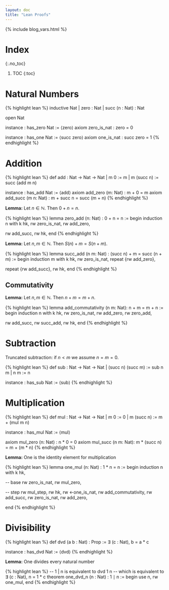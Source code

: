 ```yaml
---
layout: doc
title: "Lean Proofs"
---
```


{% include blog_vars.html %}

# Index
{:.no_toc}

1. TOC
{:toc}

# Natural Numbers

{% highlight lean %}
inductive Nat
| zero : Nat
| succ (n : Nat) : Nat

open Nat

instance : has_zero Nat := ⟨zero⟩
axiom zero_is_nat : zero = 0

instance : has_one Nat := ⟨succ zero⟩
axiom one_is_nat : succ zero = 1
{% endhighlight %}

# Addition

{% highlight lean %}
def add : Nat → Nat → Nat
| m 0 := m
| m (succ n) := succ (add m n)

instance : has_add Nat := ⟨add⟩
axiom add_zero (m: Nat) : m + 0 = m
axiom add_succ (m n: Nat) : m + succ n = succ (m + n)
{% endhighlight %}

**Lemma:** Let $n \in \mathbb{N}$. Then $0 + n = n$.

{% highlight lean %}
lemma zero_add (n: Nat) : 0 + n = n :=
begin
induction n with k hk,
rw zero_is_nat,
rw add_zero,

rw add_succ,
rw hk,
end
{% endhighlight %}

**Lemma:** Let $n, m \in \mathbb{N}$. Then $S(n) + m = S(n + m)$.

{% highlight lean %}
lemma succ_add (n m: Nat) : (succ n) + m = succ (n + m) :=
begin
induction m with k hk,
rw zero_is_nat,
repeat {rw add_zero},

repeat {rw add_succ},
rw hk,
end
{% endhighlight %}

## Commutativity

**Lemma:** Let $n, m \in \mathbb{N}$. Then $n + m = m + n$.

{% highlight lean %}
lemma add_commutativity (n m: Nat): n + m = m + n :=
begin
induction n with k hk,
rw zero_is_nat,
rw add_zero,
rw zero_add,

rw add_succ,
rw succ_add,
rw hk,
end
{% endhighlight %}

# Subtraction

Truncated subtraction: if $n < m$ we assume $n = m = 0$.

{% highlight lean %}
def sub : Nat → Nat → Nat
  | (succ n) (succ m) := sub n m
  | n m := n

instance : has_sub Nat := ⟨sub⟩
{% endhighlight %}

# Multiplication

{% highlight lean %}
def mul : Nat → Nat → Nat
| m 0 := 0
| m (succ n) := m + (mul m n)

instance : has_mul Nat := ⟨mul⟩

axiom mul_zero (n: Nat) : n * 0 = 0
axiom mul_succ (n m: Nat): m * (succ n) = m + (m * n)
{% endhighlight %}

**Lemma:** One is the identity element for multiplication

{% highlight lean %}
lemma one_mul (n: Nat) : 1 * n = n :=
begin
induction n with k hk,

-- base
rw zero_is_nat,
rw mul_zero,

-- step
rw mul_step,
rw hk,
rw ←one_is_nat,
rw add_commutativity,
rw add_succ,
rw zero_is_nat,
rw add_zero,

end
{% endhighlight %}

# Divisibility

{% highlight lean %}
def dvd (a b : Nat) : Prop :=
  ∃ (c : Nat), b = a * c

instance : has_dvd Nat := ⟨dvd⟩
{% endhighlight %}

**Lemma:** One divides every natural number

{% highlight lean %}
-- 1 | n is equivalent to dvd 1 n
-- which is equivalent to ∃ (c : Nat), n = 1 * c
theorem one_dvd_n (n : Nat) : 1 ∣ n :=
begin
use n,
rw one_mul,
end
{% endhighlight %}
